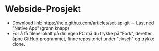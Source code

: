 Webside-Prosjekt
================

- Download link: https://help.github.com/articles/set-up-git -- Last ned "Native App" (grønn knapp)
- For å få filene lokalt på din egen PC må du trykke på "Fork", deretter åpne GitHub-programmet, finne repositoriet under "eivsch" og trykke clone.
